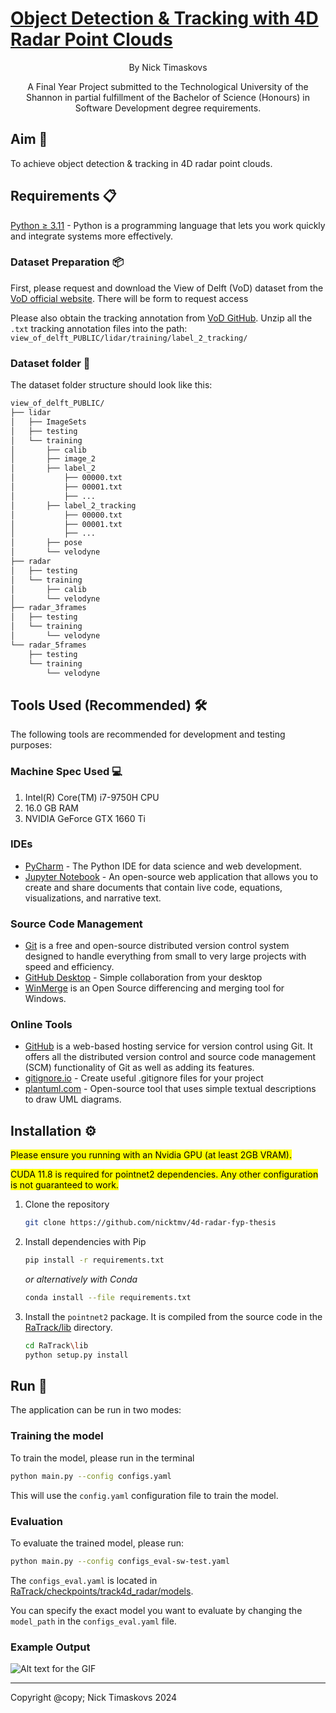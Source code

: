 
# [Object Detection & Tracking with 4D Radar Point Clouds](https://github.com/nicktmv/four-d-radar-thesis/)

<p align="center">
By Nick Timaskovs<br/>
</p>
<p align="center">
A Final Year Project submitted to the Technological University of the Shannon in partial fulfillment of the Bachelor of Science (Honours) in Software Development degree requirements.
</p>

## Aim 🎯

To achieve object detection & tracking in 4D radar point clouds.

## Requirements 📋

[Python &ge; 3.11](https://www.python.org/downloads/) - Python is a programming language that lets you work quickly and integrate systems more effectively.

### Dataset Preparation 📦

First, please request and download the View of Delft (VoD) dataset from the [VoD official website](https://tudelft-iv.github.io/view-of-delft-dataset/).
There will be form to request access

Please also obtain the tracking annotation from [VoD GitHub](https://tudelft-iv.github.io/view-of-delft-dataset/docs/ANNOTATION.html). Unzip all the `.txt` tracking annotation files into the path: `view_of_delft_PUBLIC/lidar/training/label_2_tracking/`

### Dataset folder 📂

The dataset folder structure should look like this:

```txt
view_of_delft_PUBLIC/
├── lidar
│   ├── ImageSets
│   ├── testing
│   └── training
│       ├── calib
│       ├── image_2
│       ├── label_2
│           ├── 00000.txt
│           ├── 00001.txt
│           ├── ...
│       ├── label_2_tracking
│           ├── 00000.txt
│           ├── 00001.txt
│           ├── ...
│       ├── pose
│       └── velodyne
├── radar
│   ├── testing
│   └── training
│       ├── calib
│       └── velodyne
├── radar_3frames
│   ├── testing
│   └── training
│       └── velodyne
└── radar_5frames
    ├── testing
    └── training
        └── velodyne
```

## Tools Used (Recommended) 🛠️

The following tools are recommended for development and testing purposes:

### Machine Spec Used 💻

1. Intel(R) Core(TM) i7-9750H CPU
2. 16.0 GB RAM
3. NVIDIA GeForce GTX 1660 Ti

### IDEs

* [PyCharm](https://www.jetbrains.com/pycharm/) - The Python IDE for data science and web development.
* [Jupyter Notebook](https://jupyter.org/) - An open-source web application that allows you to create and share documents that contain live code, equations, visualizations, and narrative text.

### Source Code Management

* [Git](https://git-scm.com/) is a free and open-source distributed version control system designed to handle everything from small to very large projects with speed and efficiency.
* [GitHub Desktop](https://desktop.github.com/) - Simple collaboration from your desktop
* [WinMerge](https://winmerge.org/) is an Open Source differencing and merging tool for Windows.

### Online Tools

* [GitHub](https://www.github.com) is a web-based hosting service for version control using Git. It offers all the distributed version control and source code management (SCM) functionality of Git as well as adding its features.
* [gitignore.io](https://www.toptal.com/developers/gitignore) - Create useful .gitignore files for your project
* [plantuml.com](https://plantuml.com/) - Open-source tool that uses simple textual descriptions to draw UML diagrams.

## Installation ⚙️

<mark> Please ensure you running with an Nvidia GPU (at least 2GB VRAM).</mark>

<mark>CUDA 11.8 is required for pointnet2 dependencies. Any other configuration is not guaranteed to work.</mark>

1. Clone the repository

    ```bash
    git clone https://github.com/nicktmv/4d-radar-fyp-thesis
    ```

2. Install dependencies with Pip

   ```bash
   pip install -r requirements.txt
   ```

   *or alternatively with Conda*

   ```bash
   conda install --file requirements.txt
   ```

3. Install the `pointnet2` package. It is compiled from the source code in the [RaTrack/lib](RaTrack/lib) directory.

    ```bash
    cd RaTrack\lib
    python setup.py install
    ```

## Run 🚀

The application can be run in two modes:

### Training the model

To train the model, please run in the terminal

```bash
python main.py --config configs.yaml
```

This will use the `config.yaml` configuration file to train the model.

### Evaluation

To evaluate the trained model, please run:

```bash
python main.py --config configs_eval-sw-test.yaml
```

The `configs_eval.yaml` is located in [RaTrack/checkpoints/track4d_radar/models](RaTrack/checkpoints/track4d_radar/models).

You can specify the exact model you want to evaluate by changing the `model_path` in the `configs_eval.yaml` file.

### Example Output

![Alt text for the GIF](docs/images/4d-radar-track-predictions.gif)

---

Copyright @copy; Nick Timaskovs 2024
